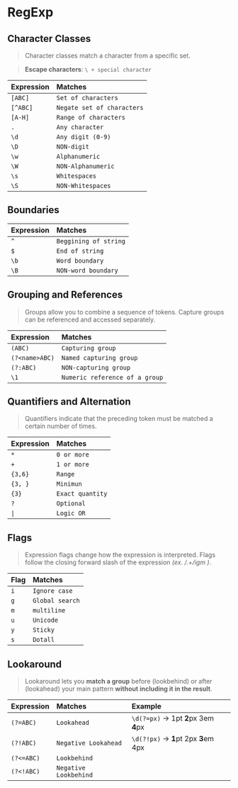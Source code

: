 # RegExp

## Character Classes

> Character classes match a character from a specific set.

> **Escape characters**: `\ + special character`


| Expression                 | Matches                           |
| :------------------------- | :-------------------------------- |
| `[ABC]`                    | `Set of characters`               |
| `[^ABC]`                   | `Negate set of characters`        |
| `[A-H]`                    | `Range of characters`             |
| `.`                        | `Any character`                   |
| `\d`                       | `Any digit (0-9)`                 |
| `\D`                       | `NON-digit`             	         |
| `\w`                       | `Alphanumeric`             	     |
| `\W`                       | `NON-Alphanumeric`             	 |
| `\s`                       | `Whitespaces`             	       |
| `\S`                       | `NON-Whitespaces`               	 |

## Boundaries

| Expression                 | Matches                           |
| :------------------------- | :-------------------------------- |
| `^`                        | `Beggining of string`             |
| `$`                        | `End of string`             	     |
| `\b`                       | `Word boundary`                   |
| `\B`                       | `NON-word boundary`               |

## Grouping and References

> Groups allow you to combine a sequence of tokens. Capture groups can be referenced and accessed separately.

| Expression                 | Matches                           |
| :------------------------- | :-------------------------------- |
| `(ABC)`                    | `Capturing group`                 |
| `(?<name>ABC)`             | `Named capturing group`           |
| `(?:ABC)`                  | `NON-capturing group`             |
| `\1`                       | `Numeric reference of a group`    |

## Quantifiers and Alternation

> Quantifiers indicate that the preceding token must be matched a certain number of times.

| Expression                 | Matches                           |
| :------------------------- | :-------------------------------- |
| `*`                        | `0 or more`                       |
| `+`                        | `1 or more`                       |
| `{3,6}`                    | `Range`                           |
| `{3, }`                    | `Minimun`                         |
| `{3}`                      | `Exact quantity`                  |
| `?`                        | `Optional`                        |
| `\|`                       | `Logic OR`                        |

## Flags

> Expression flags change how the expression is interpreted. Flags follow the closing forward slash of the expression _(ex. /.+/igm )_.

| Flag       | Matches                           |
| :--------- | :-------------------------------- |
| `i`        | `Ignore case`                     |
| `g`        | `Global search`                   |
| `m`        | `multiline`                       |
| `u`        | `Unicode`                         |
| `y`        | `Sticky`                          |
| `s`        | `Dotall`                          |

## Lookaround

> Lookaround lets you **match a group** before (lookbehind) or after (lookahead) your main pattern **without including it in the result**.

| Expression  | Matches                 | Example      						              |
| :---------- | :---------------------- | :------------------------------------ |
| `(?=ABC)`   | `Lookahead`             | `\d(?=px)` -> 1pt **2**px 3em **4**px |
| `(?!ABC)`   | `Negative Lookahead`    | `\d(?!px)` -> **1**pt 2px **3**em 4px |
| `(?<=ABC)`  | `Lookbehind`            | 									                    |
| `(?<!ABC)`  | `Negative Lookbehind`   |  									                    |

